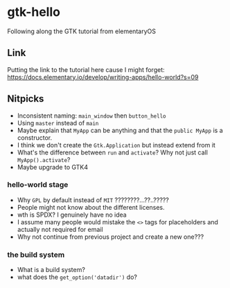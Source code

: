 # gtk-hello

Following along the GTK tutorial from elementaryOS

## Link

Putting the link to the tutorial here cause I might forget: https://docs.elementary.io/develop/writing-apps/hello-world?s=09

## Nitpicks

- Inconsistent naming: `main_window` then `button_hello`
- Using `master` instead of `main`
- Maybe explain that `MyApp` can be anything and that the `public MyApp` is a constructor.
- I think we don't create the `Gtk.Application` but instead extend from it
- What's the difference between `run` and `activate`? Why not just call `MyApp().activate`?
- Maybe upgrade to GTK4

### hello-world stage

- Why `GPL` by default instead of `MIT` ????????...??..?????
- People might not know about the different licenses.
- wth is SPDX? I genuinely have no idea
- I assume many people would mistake the `<>` tags for placeholders and actually not required for email
- Why not continue from previous project and create a new one???

### the build system

- What is a build system?
- what does the `get_option('datadir')` do?
